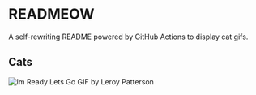 # READMEOW

A self-rewriting README powered by GitHub Actions to display cat gifs.

## Cats

![Im Ready Lets Go GIF by Leroy Patterson](https://media3.giphy.com/media/CjmvTCZf2U3p09Cn0h/200.gif?cid=9acd02datctethg2t52jlkfkxdwmx08uze4qjw5kji15hvsy&ep=v1_gifs_search&rid=200.gif&ct=g)

